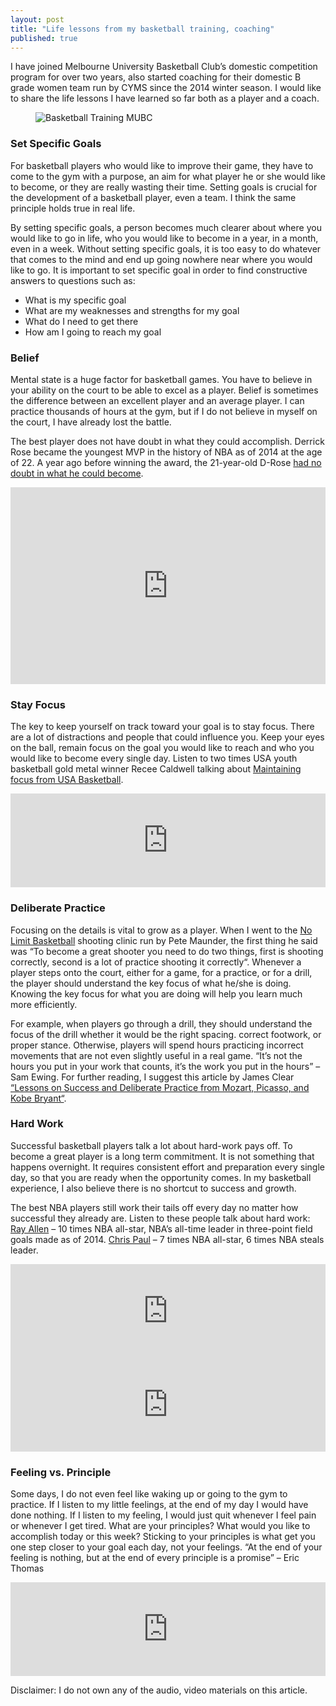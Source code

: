 ```yaml
---
layout: post
title: "Life lessons from my basketball training, coaching"
published: true
---
```


I have joined Melbourne University Basketball Club’s domestic competition program for over two years, also started coaching for their domestic B grade women team run by CYMS since the 2014 winter season. I would like to share the life lessons I have learned so far both as a player and a coach.

<figure>
	<img src="{{ site.baseurl }}/images/basketball-training-mubc.jpg" alt="Basketball Training MUBC">
</figure>

### Set Specific Goals

For basketball players who would like to improve their game, they have to come to the gym with a purpose, an aim for what player he or she would like to become, or they are really wasting their time. Setting goals is crucial for the development of a basketball player, even a team. I think the same principle holds true in real life.

By setting specific goals, a person becomes much clearer about where you would like to go in life, who you would like to become in a year, in a month, even in a week. Without setting specific goals, it is too easy to do whatever that comes to the mind and end up going nowhere near where you would like to go. It is important to set specific goal in order to find constructive answers to questions such as:

- What is my specific goal
- What are my weaknesses and strengths for my goal
- What do I need to get there
- How am I going to reach my goal
 
### Belief

Mental state is a huge factor for basketball games. You have to believe in your ability on the court to be able to excel as a player. Belief is sometimes the difference between an excellent player and an average player. I can practice thousands of hours at the gym, but if I do not believe in myself on the court, I have already lost the battle.

The best player does not have doubt in what they could accomplish. Derrick Rose became the youngest MVP in the history of NBA as of 2014 at the age of 22. A year ago before winning the award, the 21-year-old D-Rose [had no doubt in what he could become](http://www.usab.com/youth/news/2011/06/how-basketball-players-gain-confidence.aspx).

<iframe width="100%" height="315" src="https://www.youtube.com/embed/s3NVmn51zE0" frameborder="0" allowfullscreen></iframe>

### Stay Focus

The key to keep yourself on track toward your goal is to stay focus. There are a lot of distractions and people that could influence you. Keep your eyes on the ball, remain focus on the goal you would like to reach and who you would like to become every single day. Listen to two times USA youth basketball gold metal winner Recee Caldwell talking about [Maintaining focus from USA Basketball](http://www.usab.com/basketball/media/videos/2014/11/recee-caldwell-maintaining-focus.aspx).

<iframe width="100%" height="150" scrolling="no" frameborder="no" src="https://w.soundcloud.com/player/?url=https%3A//api.soundcloud.com/tracks/242401658&amp;auto_play=false&amp;hide_related=false&amp;show_comments=true&amp;show_user=true&amp;show_reposts=false&amp;visual=true"></iframe>

### Deliberate Practice

Focusing on the details is vital to grow as a player. When I went to the [No Limit Basketball](http://www.nolimitsbasketball.com.au/) shooting clinic run by Pete Maunder, the first thing he said was “To become a great shooter you need to do two things, first is shooting correctly, second is a lot of practice shooting it correctly“. Whenever a player steps onto the court, either for a game, for a practice, or for a drill, the player should understand the key focus of what he/she is doing. Knowing the key focus for what you are doing will help you learn much more efficiently.

For example, when players go through a drill, they should understand the focus of the drill whether it would be the right spacing. correct footwork, or proper stance. Otherwise, players will spend hours practicing incorrect movements that are not even slightly useful in a real game. “It’s not the hours you put in your work that counts, it’s the work you put in the hours” – Sam Ewing. For further reading, I suggest this article by James Clear [“Lessons on Success and Deliberate Practice from Mozart, Picasso, and Kobe Bryant“](http://jamesclear.com/deliberate-practice).

### Hard Work

Successful basketball players talk a lot about hard-work pays off. To become a great player is a long term commitment. It is not something that happens overnight. It requires consistent effort and preparation every single day, so that you are ready when the opportunity comes. In my basketball experience, I also believe there is no shortcut to success and growth.

The best NBA players still work their tails off every day no matter how successful they already are. Listen to these people talk about hard work: [Ray Allen](https://en.wikipedia.org/wiki/Ray_Allen) – 10 times NBA all-star, NBA’s all-time leader in three-point field goals made as of 2014. [Chris Paul](https://en.wikipedia.org/wiki/Chris_Paul) – 7 times NBA all-star, 6 times NBA steals leader.

<iframe width="100%" height="150" scrolling="no" frameborder="no" src="https://w.soundcloud.com/player/?url=https%3A//api.soundcloud.com/tracks/242401370&amp;auto_play=false&amp;hide_related=false&amp;show_comments=true&amp;show_user=true&amp;show_reposts=false&amp;visual=true"></iframe>
<iframe width="100%" height="150" scrolling="no" frameborder="no" src="https://w.soundcloud.com/player/?url=https%3A//api.soundcloud.com/tracks/242401707&amp;auto_play=false&amp;hide_related=false&amp;show_comments=true&amp;show_user=true&amp;show_reposts=false&amp;visual=true"></iframe>

### Feeling vs. Principle

Some days, I do not even feel like waking up or going to the gym to practice. If I listen to my little feelings, at the end of my day I would have done nothing. If I listen to my feeling, I would just quit whenever I feel pain or whenever I get tired. What are your principles? What would you like to accomplish today or this week? Sticking to your principles is what get you one step closer to your goal each day, not your feelings. “At the end of your feeling is nothing, but at the end of every principle is a promise” – Eric Thomas

<iframe width="100%" height="150" scrolling="no" frameborder="no" src="https://w.soundcloud.com/player/?url=https%3A//api.soundcloud.com/tracks/242401504&amp;auto_play=false&amp;hide_related=false&amp;show_comments=true&amp;show_user=true&amp;show_reposts=false&amp;visual=true"></iframe>

Disclaimer: I do not own any of the audio, video materials on this article.



